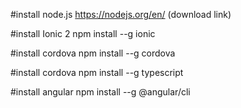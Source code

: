 
#install node.js
https://nodejs.org/en/ (download link)

#install Ionic 2
npm install --g ionic

#install cordova
npm install --g cordova

#install cordova
npm install --g typescript

#install angular
npm install --g @angular/cli